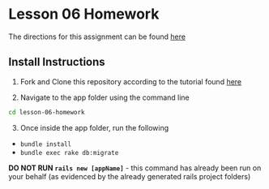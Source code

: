 # Lesson 06 Homework

The directions for this assignment can be found [here](https://github.com/ROR101KG-0416/homework-assignment-instructions/blob/master/lesson_06.md)

## Install Instructions

1) Fork and Clone this repository according to the tutorial found [here](https://github.com/ROR101KG-0416/homework-assignment-instructions/blob/master/git_github_tutorial.pdf)

2) Navigate to the app folder using the command line 

```bash
cd lesson-06-homework

```

3) Once inside the app folder, run the following
 - ``bundle install``
 - ``bundle exec rake db:migrate``
 
**DO NOT RUN ``rails new [appName]``** - this command has already been run on your behalf (as evidenced by the already generated rails project folders)
